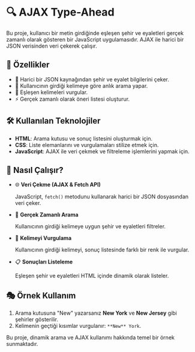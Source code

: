 # 🔍 AJAX Type-Ahead

Bu proje, kullanıcı bir metin girdiğinde eşleşen şehir ve eyaletleri gerçek zamanlı olarak gösteren bir JavaScript uygulamasıdır. AJAX ile harici bir JSON verisinden veri çekerek çalışır.

## 🚀 Özellikler

- 📡 Harici bir JSON kaynağından şehir ve eyalet bilgilerini çeker.
- 🔎 Kullanıcının girdiği kelimeye göre anlık arama yapar.
- 🎨 Eşleşen kelimeleri vurgular.
- ⚡ Gerçek zamanlı olarak öneri listesi oluşturur.

## 🛠 Kullanılan Teknolojiler

- **HTML**: Arama kutusu ve sonuç listesini oluşturmak için.
- **CSS**: Liste elemanlarını ve vurgulamaları stilize etmek için.
- **JavaScript**: AJAX ile veri çekmek ve filtreleme işlemlerini yapmak için.

## 🔧 Nasıl Çalışır?

- 🌐 **Veri Çekme (AJAX & Fetch API)**

  JavaScript, `fetch()` metodunu kullanarak harici bir JSON dosyasından veri çeker.

- 🔎 **Gerçek Zamanlı Arama**

  Kullanıcının girdiği kelimeye uygun şehir ve eyaletleri filtreler.

- 🎨 **Kelimeyi Vurgulama**

  Kullanıcının girdiği kelimeyi, sonuç listesinde farklı bir renk ile vurgular.

- 📋 **Sonuçları Listeleme**

  Eşleşen şehir ve eyaletleri HTML içinde dinamik olarak listeler.

## 🎭 Örnek Kullanım

1. Arama kutusuna "New" yazarsanız **New York** ve **New Jersey** gibi şehirler gösterilir.
2. Kelimenin geçtiği kısımlar vurgulanır: `**New** York`.

Bu proje, dinamik arama ve AJAX kullanımı hakkında temel bir örnek sunmaktadır.
